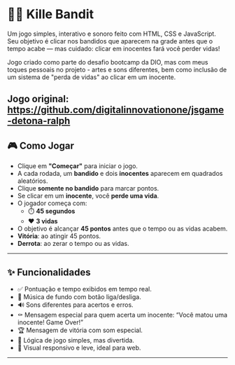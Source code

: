 # 👮‍♂️ Kille Bandit

Um jogo simples, interativo e sonoro feito com HTML, CSS e JavaScript. Seu objetivo é clicar nos bandidos que aparecem na grade antes que o tempo acabe — mas cuidado: clicar em inocentes fará você perder vidas!

Jogo criado como parte do desafio bootcamp da DIO, mas com meus toques pessoais no projeto - artes e sons diferentes, bem como inclusão de um sistema de "perda de vidas" ao clicar em um inocente.

Jogo original: https://github.com/digitalinnovationone/jsgame-detona-ralph
---

## 🎮 Como Jogar

- Clique em **"Começar"** para iniciar o jogo.
- A cada rodada, um **bandido** e dois **inocentes** aparecem em quadrados aleatórios.
- Clique **somente no bandido** para marcar pontos.
- Se clicar em um **inocente**, você **perde uma vida**.
- O jogador começa com:
  - ⏱️ **45 segundos**
  - ❤️ **3 vidas**
- O objetivo é alcançar **45 pontos** antes que o tempo ou as vidas acabem.
- **Vitória**: ao atingir 45 pontos.
- **Derrota**: ao zerar o tempo ou as vidas.

---

## ✨ Funcionalidades

- ✅ Pontuação e tempo exibidos em tempo real.
- 🎵 Música de fundo com botão liga/desliga.
- 🔊 Sons diferentes para acertos e erros.
- ⚰️ Mensagem especial para quem acerta um inocente: “Você matou uma inocente! Game Over!”
- 🏆 Mensagem de vitória com som especial.
- 🧠 Lógica de jogo simples, mas divertida.
- 📱 Visual responsivo e leve, ideal para web.

---
